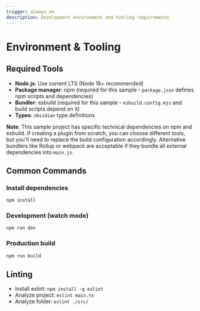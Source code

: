 ```yaml
---
trigger: always_on
description: Development environment and tooling requirements
---
```


# Environment & Tooling

## Required Tools

- **Node.js**: Use current LTS (Node 18+ recommended)
- **Package manager**: npm (required for this sample - `package.json` defines npm scripts and dependencies)
- **Bundler**: esbuild (required for this sample - `esbuild.config.mjs` and build scripts depend on it)
- **Types**: `obsidian` type definitions

**Note**: This sample project has specific technical dependencies on npm and esbuild. If creating a plugin from scratch, you can choose different tools, but you'll need to replace the build configuration accordingly. Alternative bundlers like Rollup or webpack are acceptable if they bundle all external dependencies into `main.js`.

## Common Commands

### Install dependencies
```bash
npm install
```

### Development (watch mode)
```bash
npm run dev
```

### Production build
```bash
npm run build
```

## Linting

- Install eslint: `npm install -g eslint`
- Analyze project: `eslint main.ts`
- Analyze folder: `eslint ./src/`
